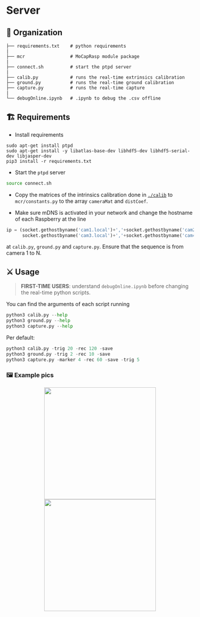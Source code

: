 # Server

## 📂 Organization

    ├── requirements.txt    # python requirements
    |
    ├── mcr                 # MoCapRasp module package 
    |
    ├── connect.sh          # start the ptpd server
    |
    ├── calib.py            # runs the real-time extrinsics calibration
    ├── ground.py           # runs the real-time ground calibration
    ├── capture.py          # runs the real-time capture   
    |
    └── debugOnline.ipynb   # .ipynb to debug the .csv offline



## 🏗️ Requirements

- Install requirements
``` shell 
sudo apt-get install ptpd
sudo apt-get install -y libatlas-base-dev libhdf5-dev libhdf5-serial-dev libjasper-dev
pip3 install -r requirements.txt
```

- Start the `ptpd` server
``` bash
source connect.sh
```
- Copy the matrices of the intrinsics calibration done in [`./calib`](/calib/) to `mcr/constants.py` to the array `cameraMat` and `distCoef`.

- Make sure mDNS is activated in your network and change the hostname of each Raspberry at the line 
```python
ip = (socket.gethostbyname('cam1.local')+','+socket.gethostbyname('cam2.local')+','+
      socket.gethostbyname('cam3.local')+','+socket.gethostbyname('cam4.local'))
```
at `calib.py`, `ground.py` and `capture.py`. Ensure that the sequence is from camera 1 to N. 

## ⚔️ Usage

>  **FIRST-TIME USERS**: understand `debugOnline.ipynb` before changing the real-time python scripts.

You can find the arguments of each script running 
``` python
python3 calib.py --help
python3 ground.py --help
python3 capture.py --help
```

Per default: 
``` python
python3 calib.py -trig 20 -rec 120 -save 
python3 ground.py -trig 2 -rec 10 -save 
python3 capture.py -marker 4 -rec 60 -save -trig 5  
```
### 🖼️ Example pics

<p align="center">
<img src="https://user-images.githubusercontent.com/48807586/177630567-203f1129-dc2e-4f36-b9f5-4dd15c5e4c1d.png" height="300" align="center">
<img src="https://user-images.githubusercontent.com/48807586/177630590-ecf808d8-98f1-44f5-a3be-9fbb3b7a658d.png" height="300" align="center"><br><br>
</p>
